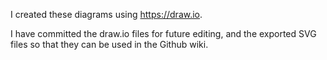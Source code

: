 I created these diagrams using https://draw.io.

I have committed the draw.io files for future editing, and the exported
SVG files so that they can be used in the Github wiki.
